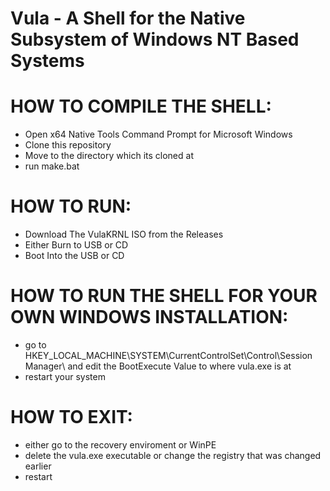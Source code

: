 # Vula - A Shell for the Native Subsystem of Windows NT Based Systems

# HOW TO COMPILE THE SHELL:

- Open x64 Native Tools Command Prompt for Microsoft Windows
- Clone this repository
- Move to the directory which its cloned at
- run make.bat

# HOW TO RUN:
- Download The VulaKRNL ISO from the Releases
- Either Burn to USB or CD
- Boot Into the USB or CD

  
# HOW TO RUN THE SHELL FOR YOUR OWN WINDOWS INSTALLATION:
- go to HKEY_LOCAL_MACHINE\SYSTEM\CurrentControlSet\Control\Session Manager\ and edit the BootExecute Value to where vula.exe is at
- restart your system

# HOW TO EXIT:
- either go to the recovery enviroment or WinPE
- delete the vula.exe executable or change the registry that was changed earlier
- restart
